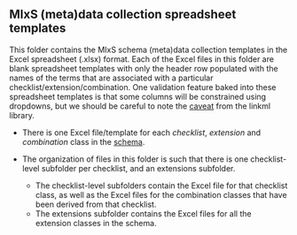 ## MIxS (meta)data collection spreadsheet templates

This folder contains the MIxS schema (meta)data collection templates in the Excel spreadsheet (.xlsx) format. Each of the Excel files in this folder are blank spreadsheet templates with only the header row populated with the names of the terms that are associated with a particular checklist/extension/combination. One validation feature baked into these spreadsheet templates is that some columns will be constrained using dropdowns, but we should be careful to note the [caveat](https://linkml.io/linkml/generators/excel.html) from the linkml library.

* There is one Excel file/template for each *checklist*, *extension* and *combination* class in the [schema](src/mixs/schema/mixs.yaml).

* The organization of files in this folder is such that there is one checklist-level subfolder per checklist, and an extensions subfolder.
  * The checklist-level subfolders contain the Excel file for that checklist class, as well as the Excel files for the combination classes that have been derived from that checklist. 
  * The extensions subfolder contains the Excel files for all the extension classes in the schema.
